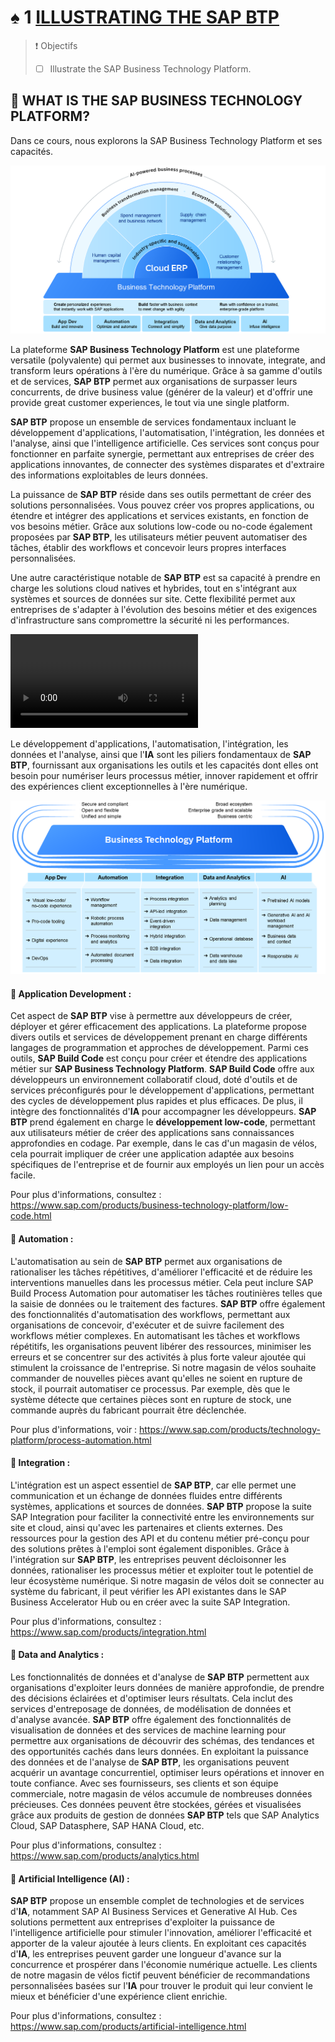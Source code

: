 # ♠ 1 [ILLUSTRATING THE SAP BTP](https://learning.sap.com/learning-journeys/discover-sap-business-technology-platform/illustrating-the-intelligent-sustainable-enterprise_df1d2992-a95a-487a-9a06-7226bebbb11d)

> :exclamation: Objectifs
>
> - [ ] Illustrate the SAP Business Technology Platform.

## :closed_book: WHAT IS THE SAP BUSINESS TECHNOLOGY PLATFORM?

Dans ce cours, nous explorons la SAP Business Technology Platform et ses capacités.

![](./RESSOURCES/BTP100_01_U2L1_006.png)

La plateforme **SAP Business Technology Platform** est une plateforme versatile (polyvalente) qui permet aux businesses to innovate, integrate, and transform leurs opérations à l'ère du numérique. Grâce à sa gamme d'outils et de services, **SAP BTP** permet aux organisations de surpasser leurs concurrents, de drive business value (générer de la valeur) et d'offrir une provide great customer experiences, le tout via une single platform.

**SAP BTP** propose un ensemble de services fondamentaux incluant le développement d'applications, l'automatisation, l'intégration, les données et l'analyse, ainsi que l'intelligence artificielle. Ces services sont conçus pour fonctionner en parfaite synergie, permettant aux entreprises de créer des applications innovantes, de connecter des systèmes disparates et d'extraire des informations exploitables de leurs données.

La puissance de **SAP BTP** réside dans ses outils permettant de créer des solutions personnalisées. Vous pouvez créer vos propres applications, ou étendre et intégrer des applications et services existants, en fonction de vos besoins métier. Grâce aux solutions low-code ou no-code également proposées par **SAP BTP**, les utilisateurs métier peuvent automatiser des tâches, établir des workflows et concevoir leurs propres interfaces personnalisées.

Une autre caractéristique notable de **SAP BTP** est sa capacité à prendre en charge les solutions cloud natives et hybrides, tout en s'intégrant aux systèmes et sources de données sur site. Cette flexibilité permet aux entreprises de s'adapter à l'évolution des besoins métier et des exigences d'infrastructure sans compromettre la sécurité ni les performances.

![](./RESSOURCES/Illustrating%20the%20SAP%20BTP.mp4)

Le développement d'applications, l'automatisation, l'intégration, les données et l'analyse, ainsi que l'**IA** sont les piliers fondamentaux de **SAP BTP**, fournissant aux organisations les outils et les capacités dont elles ont besoin pour numériser leurs processus métier, innover rapidement et offrir des expériences client exceptionnelles à l'ère numérique.

![](./RESSOURCES/BTP100_01_U2L1_002.png)

#### :small_red_triangle_down: Application Development :

Cet aspect de **SAP BTP** vise à permettre aux développeurs de créer, déployer et gérer efficacement des applications. La plateforme propose divers outils et services de développement prenant en charge différents langages de programmation et approches de développement. Parmi ces outils, **SAP Build Code** est conçu pour créer et étendre des applications métier sur **SAP Business Technology Platform**. **SAP Build Code** offre aux développeurs un environnement collaboratif cloud, doté d'outils et de services préconfigurés pour le développement d'applications, permettant des cycles de développement plus rapides et plus efficaces. De plus, il intègre des fonctionnalités d'**IA** pour accompagner les développeurs. **SAP BTP** prend également en charge le **développement low-code**, permettant aux utilisateurs métier de créer des applications sans connaissances approfondies en codage. Par exemple, dans le cas d'un magasin de vélos, cela pourrait impliquer de créer une application adaptée aux besoins spécifiques de l'entreprise et de fournir aux employés un lien pour un accès facile.

Pour plus d'informations, consultez : https://www.sap.com/products/business-technology-platform/low-code.html

#### :small_red_triangle_down: Automation :

L'automatisation au sein de **SAP BTP** permet aux organisations de rationaliser les tâches répétitives, d'améliorer l'efficacité et de réduire les interventions manuelles dans les processus métier. Cela peut inclure SAP Build Process Automation pour automatiser les tâches routinières telles que la saisie de données ou le traitement des factures. **SAP BTP** offre également des fonctionnalités d'automatisation des workflows, permettant aux organisations de concevoir, d'exécuter et de suivre facilement des workflows métier complexes. En automatisant les tâches et workflows répétitifs, les organisations peuvent libérer des ressources, minimiser les erreurs et se concentrer sur des activités à plus forte valeur ajoutée qui stimulent la croissance de l'entreprise. Si notre magasin de vélos souhaite commander de nouvelles pièces avant qu'elles ne soient en rupture de stock, il pourrait automatiser ce processus. Par exemple, dès que le système détecte que certaines pièces sont en rupture de stock, une commande auprès du fabricant pourrait être déclenchée.

Pour plus d'informations, voir : https://www.sap.com/products/technology-platform/process-automation.html

#### :small_red_triangle_down: Integration :

L'intégration est un aspect essentiel de **SAP BTP**, car elle permet une communication et un échange de données fluides entre différents systèmes, applications et sources de données. **SAP BTP** propose la suite SAP Integration pour faciliter la connectivité entre les environnements sur site et cloud, ainsi qu'avec les partenaires et clients externes. Des ressources pour la gestion des API et du contenu métier pré-conçu pour des solutions prêtes à l'emploi sont également disponibles. Grâce à l'intégration sur **SAP BTP**, les entreprises peuvent décloisonner les données, rationaliser les processus métier et exploiter tout le potentiel de leur écosystème numérique. Si notre magasin de vélos doit se connecter au système du fabricant, il peut vérifier les API existantes dans le SAP Business Accelerator Hub ou en créer avec la suite SAP Integration.

Pour plus d'informations, consultez : https://www.sap.com/products/integration.html

#### :small_red_triangle_down: Data and Analytics :

Les fonctionnalités de données et d'analyse de **SAP BTP** permettent aux organisations d'exploiter leurs données de manière approfondie, de prendre des décisions éclairées et d'optimiser leurs résultats. Cela inclut des services d'entreposage de données, de modélisation de données et d'analyse avancée. **SAP BTP** offre également des fonctionnalités de visualisation de données et des services de machine learning pour permettre aux organisations de découvrir des schémas, des tendances et des opportunités cachés dans leurs données. En exploitant la puissance des données et de l'analyse de **SAP BTP**, les organisations peuvent acquérir un avantage concurrentiel, optimiser leurs opérations et innover en toute confiance. Avec ses fournisseurs, ses clients et son équipe commerciale, notre magasin de vélos accumule de nombreuses données précieuses. Ces données peuvent être stockées, gérées et visualisées grâce aux produits de gestion de données **SAP BTP** tels que SAP Analytics Cloud, SAP Datasphere, SAP HANA Cloud, etc.

Pour plus d'informations, consultez : https://www.sap.com/products/analytics.html

#### :small_red_triangle_down: Artificial Intelligence (AI) :

**SAP BTP** propose un ensemble complet de technologies et de services d'**IA**, notamment SAP AI Business Services et Generative AI Hub. Ces solutions permettent aux entreprises d'exploiter la puissance de l'intelligence artificielle pour stimuler l'innovation, améliorer l'efficacité et apporter de la valeur ajoutée à leurs clients. En exploitant ces capacités d'**IA**, les entreprises peuvent garder une longueur d'avance sur la concurrence et prospérer dans l'économie numérique actuelle. Les clients de notre magasin de vélos fictif peuvent bénéficier de recommandations personnalisées basées sur l'**IA** pour trouver le produit qui leur convient le mieux et bénéficier d'une expérience client enrichie.

Pour plus d'informations, consultez : https://www.sap.com/products/artificial-intelligence.html
